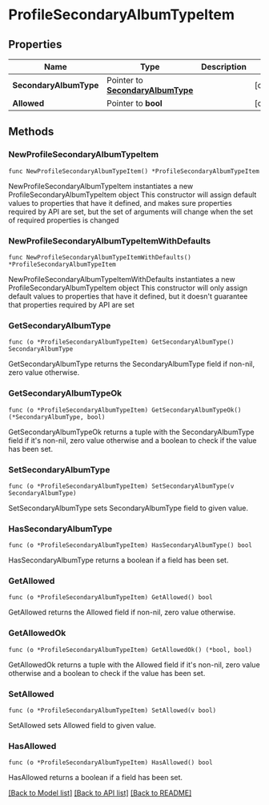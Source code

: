 # ProfileSecondaryAlbumTypeItem

## Properties

Name | Type | Description | Notes
------------ | ------------- | ------------- | -------------
**SecondaryAlbumType** | Pointer to [**SecondaryAlbumType**](SecondaryAlbumType.md) |  | [optional] 
**Allowed** | Pointer to **bool** |  | [optional] 

## Methods

### NewProfileSecondaryAlbumTypeItem

`func NewProfileSecondaryAlbumTypeItem() *ProfileSecondaryAlbumTypeItem`

NewProfileSecondaryAlbumTypeItem instantiates a new ProfileSecondaryAlbumTypeItem object
This constructor will assign default values to properties that have it defined,
and makes sure properties required by API are set, but the set of arguments
will change when the set of required properties is changed

### NewProfileSecondaryAlbumTypeItemWithDefaults

`func NewProfileSecondaryAlbumTypeItemWithDefaults() *ProfileSecondaryAlbumTypeItem`

NewProfileSecondaryAlbumTypeItemWithDefaults instantiates a new ProfileSecondaryAlbumTypeItem object
This constructor will only assign default values to properties that have it defined,
but it doesn't guarantee that properties required by API are set

### GetSecondaryAlbumType

`func (o *ProfileSecondaryAlbumTypeItem) GetSecondaryAlbumType() SecondaryAlbumType`

GetSecondaryAlbumType returns the SecondaryAlbumType field if non-nil, zero value otherwise.

### GetSecondaryAlbumTypeOk

`func (o *ProfileSecondaryAlbumTypeItem) GetSecondaryAlbumTypeOk() (*SecondaryAlbumType, bool)`

GetSecondaryAlbumTypeOk returns a tuple with the SecondaryAlbumType field if it's non-nil, zero value otherwise
and a boolean to check if the value has been set.

### SetSecondaryAlbumType

`func (o *ProfileSecondaryAlbumTypeItem) SetSecondaryAlbumType(v SecondaryAlbumType)`

SetSecondaryAlbumType sets SecondaryAlbumType field to given value.

### HasSecondaryAlbumType

`func (o *ProfileSecondaryAlbumTypeItem) HasSecondaryAlbumType() bool`

HasSecondaryAlbumType returns a boolean if a field has been set.

### GetAllowed

`func (o *ProfileSecondaryAlbumTypeItem) GetAllowed() bool`

GetAllowed returns the Allowed field if non-nil, zero value otherwise.

### GetAllowedOk

`func (o *ProfileSecondaryAlbumTypeItem) GetAllowedOk() (*bool, bool)`

GetAllowedOk returns a tuple with the Allowed field if it's non-nil, zero value otherwise
and a boolean to check if the value has been set.

### SetAllowed

`func (o *ProfileSecondaryAlbumTypeItem) SetAllowed(v bool)`

SetAllowed sets Allowed field to given value.

### HasAllowed

`func (o *ProfileSecondaryAlbumTypeItem) HasAllowed() bool`

HasAllowed returns a boolean if a field has been set.


[[Back to Model list]](../README.md#documentation-for-models) [[Back to API list]](../README.md#documentation-for-api-endpoints) [[Back to README]](../README.md)


